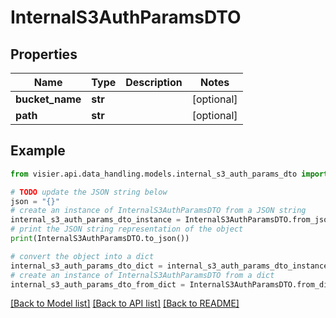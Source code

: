 # InternalS3AuthParamsDTO


## Properties

Name | Type | Description | Notes
------------ | ------------- | ------------- | -------------
**bucket_name** | **str** |  | [optional] 
**path** | **str** |  | [optional] 

## Example

```python
from visier.api.data_handling.models.internal_s3_auth_params_dto import InternalS3AuthParamsDTO

# TODO update the JSON string below
json = "{}"
# create an instance of InternalS3AuthParamsDTO from a JSON string
internal_s3_auth_params_dto_instance = InternalS3AuthParamsDTO.from_json(json)
# print the JSON string representation of the object
print(InternalS3AuthParamsDTO.to_json())

# convert the object into a dict
internal_s3_auth_params_dto_dict = internal_s3_auth_params_dto_instance.to_dict()
# create an instance of InternalS3AuthParamsDTO from a dict
internal_s3_auth_params_dto_from_dict = InternalS3AuthParamsDTO.from_dict(internal_s3_auth_params_dto_dict)
```
[[Back to Model list]](../README.md#documentation-for-models) [[Back to API list]](../README.md#documentation-for-api-endpoints) [[Back to README]](../README.md)


